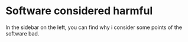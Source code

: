# Software considered harmful

In the sidebar on the left, you can find why i consider some points of
the software bad. 
